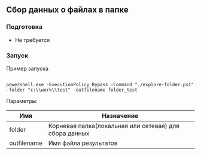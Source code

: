 ## Сбор данных о файлах в папке

### Подготовка

- Не требуется

### Запуск

Пример запуска

```

powershell.exe -ExecutionPolicy Bypass -Command "./explore-folder.ps1" -folder "c:\\work\\test" -outfilename folder_test

```
Параметры:

| Имя         | Назначение                                                                   |
|-------------|------------------------------------------------------------------------------|
| folder      | Корневая папка(локальная или сетевая) для сбора данных                       |
| outfilename | Имя файла результатов                                                        |

